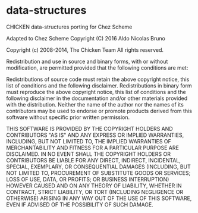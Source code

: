 # data-structures
CHICKEN data-structures porting for Chez Scheme


Adapted to Chez Scheme
Copyright (C) 2016 Aldo Nicolas Bruno

 Copyright (c) 2008-2014, The Chicken Team
 All rights reserved.

 Redistribution and use in source and binary forms, with or without
 modification, are permitted provided that the following conditions
 are met:

   Redistributions of source code must retain the above copyright notice, this list of conditions and the following
     disclaimer. 
   Redistributions in binary form must reproduce the above copyright notice, this list of conditions and the following
     disclaimer in the documentation and/or other materials provided with the distribution. 
   Neither the name of the author nor the names of its contributors may be used to endorse or promote
     products derived from this software without specific prior written permission. 

 THIS SOFTWARE IS PROVIDED BY THE COPYRIGHT HOLDERS AND CONTRIBUTORS "AS IS" AND ANY EXPRESS
 OR IMPLIED WARRANTIES, INCLUDING, BUT NOT LIMITED TO, THE IMPLIED WARRANTIES OF MERCHANTABILITY
 AND FITNESS FOR A PARTICULAR PURPOSE ARE DISCLAIMED. IN NO EVENT SHALL THE COPYRIGHT HOLDERS OR
 CONTRIBUTORS BE LIABLE FOR ANY DIRECT, INDIRECT, INCIDENTAL, SPECIAL, EXEMPLARY, OR
 CONSEQUENTIAL DAMAGES (INCLUDING, BUT NOT LIMITED TO, PROCUREMENT OF SUBSTITUTE GOODS OR
 SERVICES; LOSS OF USE, DATA, OR PROFITS; OR BUSINESS INTERRUPTION) HOWEVER CAUSED AND ON ANY
 THEORY OF LIABILITY, WHETHER IN CONTRACT, STRICT LIABILITY, OR TORT (INCLUDING NEGLIGENCE OR
 OTHERWISE) ARISING IN ANY WAY OUT OF THE USE OF THIS SOFTWARE, EVEN IF ADVISED OF THE
 POSSIBILITY OF SUCH DAMAGE.

